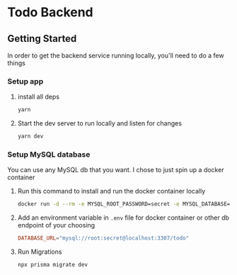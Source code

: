 # Todo Backend

## Getting Started

In order to get the backend service running locally, you'll need to do a few things

### Setup app

1. install all deps
   ```bash
   yarn
   ```
1. Start the dev server to run locally and listen for changes
   ```bash
   yarn dev
   ```

### Setup MySQL database

You can use any MySQL db that you want. I chose to just spin up a docker container

1. Run this command to install and run the docker container locally
   ```bash
   docker run -d --rm -e MYSQL_ROOT_PASSWORD=secret -e MYSQL_DATABASE=todo --name prisma_db -p 3307:3306 mysql:8.0
   ```
1. Add an environment variable in `.env` file for docker container or other db endpoint of your choosing
   ```conf
   DATABASE_URL="mysql://root:secret@localhost:3307/todo"
   ```
1. Run Migrations
   ```bash
   npx prisma migrate dev
   ```
